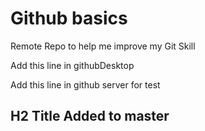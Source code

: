 # Github basics
Remote Repo to help me improve my Git Skill

Add this line in githubDesktop

Add this line in github server for test
<h2>H2 Title Added to master</h2>  

